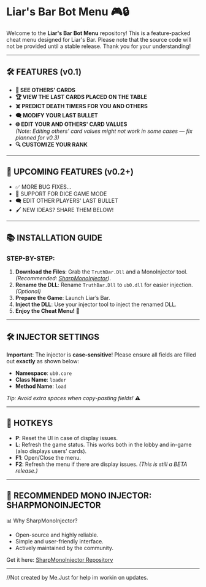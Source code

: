 # Liar's Bar Bot Menu 🎮🔒

Welcome to the **Liar's Bar Bot Menu** repository! This is a feature-packed cheat menu designed for Liar's Bar. Please note that the source code will not be provided until a stable release. Thank you for your understanding! 

---

## 🛠️ FEATURES (v0.1)

- **👀 SEE OTHERS' CARDS**
- **🏆 VIEW THE LAST CARDS PLACED ON THE TABLE**
- **☠️ PREDICT DEATH TIMERS FOR YOU AND OTHERS**
- **🗨 MODIFY YOUR LAST BULLET**
- **🌐 EDIT YOUR AND OTHERS' CARD VALUES**  
  *(Note: Editing others' card values might not work in some cases — fix planned for v0.3)*
- **🔍 CUSTOMIZE YOUR RANK**

---

## 🔄 UPCOMING FEATURES (v0.2+)

- ✅ MORE BUG FIXES...
- 🎲 SUPPORT FOR DICE GAME MODE
- 🗨 EDIT OTHER PLAYERS' LAST BULLET
- 🖌️ NEW IDEAS? SHARE THEM BELOW!

---

## 📚 INSTALLATION GUIDE

### STEP-BY-STEP:
1. **Download the Files**: Grab the `TruthBar.Dll` and a MonoInjector tool. *(Recommended: [SharpMonoInjector](https://github.com/warbler/SharpMonoInjector))*.
2. **Rename the DLL**: Rename `TruthBar.Dll` to `ub0.dll` for easier injection. *(Optional)*
3. **Prepare the Game**: Launch Liar’s Bar.
4. **Inject the DLL**: Use your injector tool to inject the renamed DLL.
5. **Enjoy the Cheat Menu! 🚀**

---

## 🛠️ INJECTOR SETTINGS

**Important**: The injector is **case-sensitive**! Please ensure all fields are filled out **exactly** as shown below:

- **Namespace**: `ub0.core`
- **Class Name**: `loader`
- **Method Name**: `load`

*Tip: Avoid extra spaces when copy-pasting fields!* ⚠️

---

## 🔧 HOTKEYS

- **P**: Reset the UI in case of display issues.
- **L**: Refresh the game status. This works both in the lobby and in-game (also displays users' cards).
- **F1**: Open/Close the menu.
- **F2**: Refresh the menu if there are display issues. *(This is still a BETA release.)*

---

## 🔮 RECOMMENDED MONO INJECTOR: **SHARPMONOINJECTOR**

📊 Why SharpMonoInjector?
- Open-source and highly reliable.
- Simple and user-friendly interface.
- Actively maintained by the community.

Get it here: [SharpMonoInjector Repository](https://github.com/warbler/SharpMonoInjector)

---

//Not created by Me.Just for help im workin on updates.
